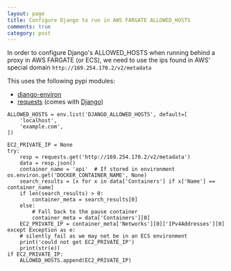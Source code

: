 ```yaml
---
layout: page
title: Configure Django to run in AWS FARGATE ALLOWED_HOSTS
comments: true
category: post
---
```


In order to configure Django's ALLOWED_HOSTS when running behind a proxy in AWS FARGATE (or ECS), we need to use the ips found in AWS' special domain `http://169.254.170.2/v2/metadata`

This uses the following pypi modules:
 - [django-environ](https://github.com/joke2k/django-environ)
 - [requests](https://pypi.org/project/requests2/) (comes with [Django](https://pypi.org/project/Django/))

```
ALLOWED_HOSTS = env.list('DJANGO_ALLOWED_HOSTS', default=[
    'localhost',
    'example.com',
])

EC2_PRIVATE_IP = None
try:
    resp = requests.get('http://169.254.170.2/v2/metadata')
    data = resp.json()
    container_name = 'api'  # If stored in environment os.environ.get('DOCKER_CONTAINER_NAME', None)
    search_results = [x for x in data['Containers'] if x['Name'] == container_name]
    if len(search_results) > 0:
        container_meta = search_results[0]
    else:
        # Fall back to the pause container
        container_meta = data['Containers'][0]
    EC2_PRIVATE_IP = container_meta['Networks'][0]['IPv4Addresses'][0]
except Exception as e:
    # silently fail as we may not be in an ECS environment
    print('could not get EC2_PRIVATE_IP')
    print(str(e))
if EC2_PRIVATE_IP:
    ALLOWED_HOSTS.append(EC2_PRIVATE_IP)
```
